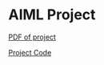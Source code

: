 # AIML Project

[PDF of project](https://github.com/TejavathChakridhar/PROJECTS_/blob/main/aimlfinal.pdf)

[Project Code](https://github.com/TejavathChakridhar/PROJECTS_/blob/main/project.ipynb)
